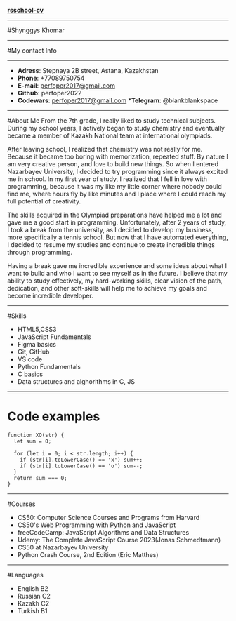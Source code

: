 **[rsschool-cv]()**

---

#Shynggys Khomar

---

#My contact Info

---

- **Adress**: Stepnaya 2B street, Astana, Kazakhstan
- **Phone**: +77089750754
- **E-mail**: perfoper2017@gmail.com
- **Github**: perfoper2022
- **Codewars**: perfoper2017@gmail.com \***Telegram**: @blankblankspace

---

#About Me
From the 7th grade, I really liked to study technical subjects. During my school years, I actively began to study chemistry and eventually became a member of Kazakh National team at international olympiads.

After leaving school, I realized that chemistry was not really for me. Because it became too boring with memorization, repeated stuff. By nature I am very creative person, and love to build new things. So when I entered Nazarbayev University, I decided to try programming since it always excited me in school. In my first year of study, I realized that I fell in love with programming, because it was my like my little corner where nobody could find me, where hours fly by like minutes and I place where I could reach my full potential of creativity.

The skills acquired in the Olympiad preparations have helped me a lot and gave me a good start in programming. Unfortunately, after 2 years of study, I took a break from the university, as I decided to develop my business, more specifically a tennis school. But now that I have automated everything, I decided to resume my studies and continue to create incredible things through programming.

Having a break gave me incredible experience and some ideas about what I want to build and who I want to see myself as in the future. I believe that my ability to study effectively, my hard-working skills, clear vision of the path, dedication, and other soft-skills will help me to achieve my goals and become incredible developer.

---

#Skills

- HTML5,CSS3
- JavaScript Fundamentals
- Figma basics
- Git, GitHub
- VS code
- Python Fundamentals
- C basics
- Data structures and alghorithms in C, JS

---

# Code examples

```
function XO(str) {
  let sum = 0;

  for (let i = 0; i < str.length; i++) {
    if (str[i].toLowerCase() == 'x') sum++;
    if (str[i].toLowerCase() == 'o') sum--;
  }
  return sum === 0;
}
```

---

#Courses

- CS50: Computer Science Courses and Programs from Harvard
- CS50's Web Programming with Python and JavaScript
- freeCodeCamp: JavaScript Algorithms and Data Structures
- Udemy: The Complete JavaScript Course 2023(Jonas Schmedtmann)
- CS50 at Nazarbayev University
- Python Crash Course, 2nd Edition (Eric Matthes)

---

#Languages

- English B2
- Russian C2
- Kazakh C2
- Turkish B1
